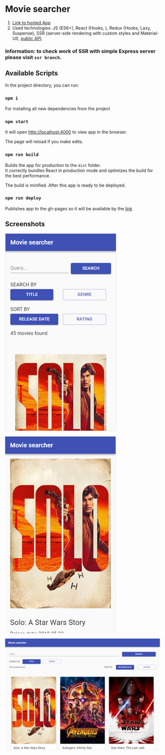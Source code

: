 # Movie searcher

1. [Link to hosted App](https://arthur199212.github.io/react-movie-searcher/)
2. Used technologies: JS (ES6+), React (Hooks, ), Redux (Hooks, Lazy, Suspense), SSR (server-side rendering with custom styles and Material-UI), [public API](https://reactjs-cdp.herokuapp.com/api-docs).

### Information: to check work of SSR with simple Express server please visit `ssr branch`.

## Available Scripts

In the project directory, you can run:

### `npm i`
For installing all new dependencies from the project

### `npm start`
It will open [http://localhost:4000](http://localhost:4000) to view app in the browser.

The page will reload if you make edits.<br />


### `npm run build`

Builds the app for production to the `dist` folder.<br />
It correctly bundles React in production mode and optimizes the build for the best performance.

The build is minified.
After this app is ready to be deployed.

### `npm run deploy`

Publishes app to the gh-pages so it will be available by the [link](https://arthur199212.github.io/react-movie-searcher/)

## Screenshots

![screenshot1](https://raw.githubusercontent.com/Arthur199212/react-movie-searcher/gh-pages/01.PNG)

![screenshot2](https://raw.githubusercontent.com/Arthur199212/react-movie-searcher/gh-pages/02.PNG)

![screenshot3](https://raw.githubusercontent.com/Arthur199212/react-movie-searcher/gh-pages/03.PNG)
